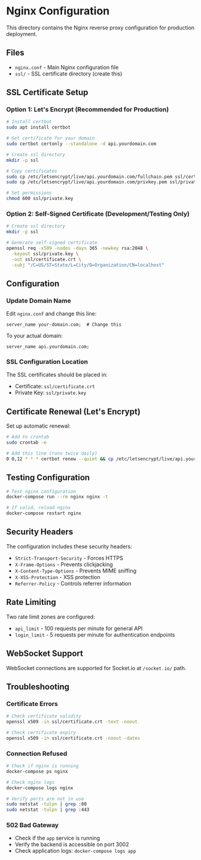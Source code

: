 # Nginx Configuration

This directory contains the Nginx reverse proxy configuration for production deployment.

## Files

- `nginx.conf` - Main Nginx configuration file
- `ssl/` - SSL certificate directory (create this)

## SSL Certificate Setup

### Option 1: Let's Encrypt (Recommended for Production)

```bash
# Install certbot
sudo apt install certbot

# Get certificate for your domain
sudo certbot certonly --standalone -d api.yourdomain.com

# Create ssl directory
mkdir -p ssl

# Copy certificates
sudo cp /etc/letsencrypt/live/api.yourdomain.com/fullchain.pem ssl/certificate.crt
sudo cp /etc/letsencrypt/live/api.yourdomain.com/privkey.pem ssl/private.key

# Set permissions
chmod 600 ssl/private.key
```

### Option 2: Self-Signed Certificate (Development/Testing Only)

```bash
# Create ssl directory
mkdir -p ssl

# Generate self-signed certificate
openssl req -x509 -nodes -days 365 -newkey rsa:2048 \
  -keyout ssl/private.key \
  -out ssl/certificate.crt \
  -subj "/C=US/ST=State/L=City/O=Organization/CN=localhost"
```

## Configuration

### Update Domain Name

Edit `nginx.conf` and change this line:
```nginx
server_name your-domain.com;  # Change this
```

To your actual domain:
```nginx
server_name api.yourdomain.com;
```

### SSL Configuration Location

The SSL certificates should be placed in:
- Certificate: `ssl/certificate.crt`
- Private Key: `ssl/private.key`

## Certificate Renewal (Let's Encrypt)

Set up automatic renewal:

```bash
# Add to crontab
sudo crontab -e

# Add this line (runs twice daily)
0 0,12 * * * certbot renew --quiet && cp /etc/letsencrypt/live/api.yourdomain.com/fullchain.pem /path/to/nginx/ssl/certificate.crt && cp /etc/letsencrypt/live/api.yourdomain.com/privkey.pem /path/to/nginx/ssl/private.key && docker-compose restart nginx
```

## Testing Configuration

```bash
# Test nginx configuration
docker-compose run --rm nginx nginx -t

# If valid, reload nginx
docker-compose restart nginx
```

## Security Headers

The configuration includes these security headers:
- `Strict-Transport-Security` - Forces HTTPS
- `X-Frame-Options` - Prevents clickjacking
- `X-Content-Type-Options` - Prevents MIME sniffing
- `X-XSS-Protection` - XSS protection
- `Referrer-Policy` - Controls referrer information

## Rate Limiting

Two rate limit zones are configured:
- `api_limit` - 100 requests per minute for general API
- `login_limit` - 5 requests per minute for authentication endpoints

## WebSocket Support

WebSocket connections are supported for Socket.io at `/socket.io/` path.

## Troubleshooting

### Certificate Errors

```bash
# Check certificate validity
openssl x509 -in ssl/certificate.crt -text -noout

# Check certificate expiry
openssl x509 -in ssl/certificate.crt -noout -dates
```

### Connection Refused

```bash
# Check if nginx is running
docker-compose ps nginx

# Check nginx logs
docker-compose logs nginx

# Verify ports are not in use
sudo netstat -tulpn | grep :80
sudo netstat -tulpn | grep :443
```

### 502 Bad Gateway

- Check if the `app` service is running
- Verify the backend is accessible on port 3002
- Check application logs: `docker-compose logs app`
